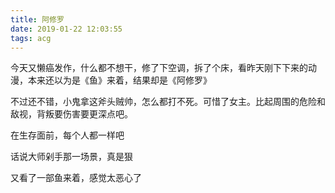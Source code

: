 ```yaml
---
title: 阿修罗
date: 2019-01-22 12:03:55
tags: acg
---
```


今天又懒癌发作，什么都不想干，修了下空调，拆了个床，看昨天刚下下来的动漫，本来还以为是《鱼》来着，结果却是《阿修罗》

不过还不错，小鬼拿这斧头贼帅，怎么都打不死。可惜了女主。比起周围的危险和敌视，背叛要伤害要更深点吧。

在生存面前，每个人都一样吧

话说大师剁手那一场景，真是狠

又看了一部鱼来着，感觉太恶心了
